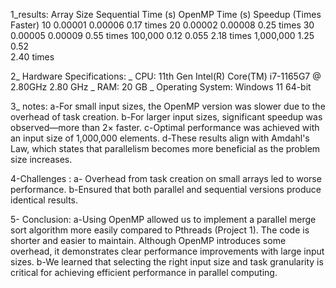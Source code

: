 1_results:
Array Size	Sequential Time (s)	OpenMP Time (s)	Speedup (Times Faster)
10           	0.00001            	0.00006              	0.17 times
20           	0.00002           	0.00008             	0.25 times
30	          0.00005	            0.00009             	0.55 times
100,000	       0.12              	0.055	                2.18 times
1,000,000	      1.25             	0.52	                
2.40 times


2_  Hardware Specifications: 
_ CPU: 11th Gen Intel(R) Core(TM) i7-1165G7 @ 2.80GHz   2.80 GHz
_ RAM: 20 GB 
_	Operating System: Windows 11 64-bit 


  3_ notes:
  a-For small input sizes, the OpenMP version was slower due to the overhead of task creation.
  b-For larger input sizes, significant speedup was observed—more than 2× faster.
  c-Optimal performance was achieved with an input size of 1,000,000 elements.
  d-These results align with Amdahl's Law, which states that parallelism becomes more beneficial as the problem size increases.

  4-Challenges :
 a- Overhead from task creation on small arrays led to worse performance.
 b-Ensured that both parallel and sequential versions produce identical results.



5-  Conclusion:
a-Using OpenMP allowed us to implement a parallel merge sort algorithm more easily compared to Pthreads (Project 1). The code is shorter and easier to maintain. Although OpenMP introduces some overhead, it demonstrates clear performance improvements with large input sizes.
b-We learned that selecting the right input size and task granularity is critical for achieving efficient performance in parallel computing.








